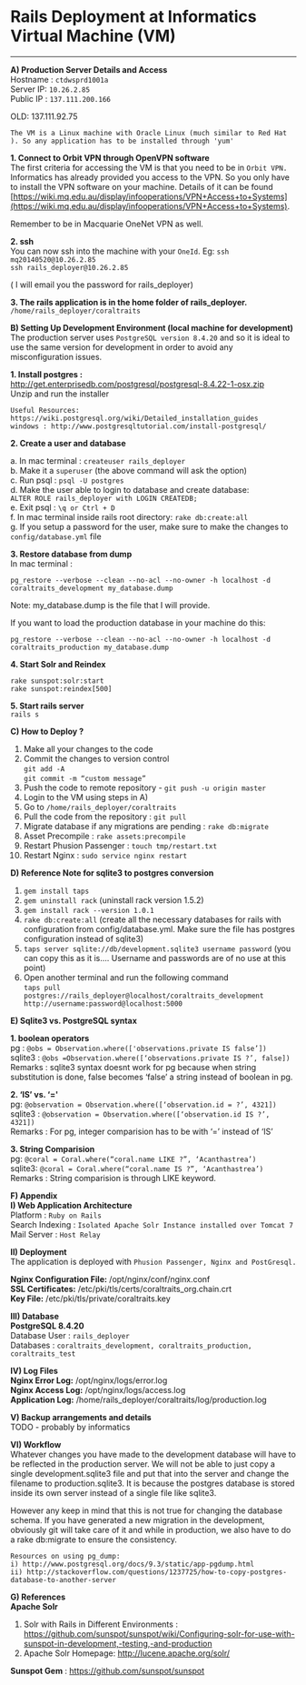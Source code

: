 # Rails Deployment at Informatics Virtual Machine (VM)
---
 
**A) Production Server Details and Access**  
Hostname : `ctdwsprd1001a`  
Server IP: `10.26.2.85`  
Public IP : `137.111.200.166`  

OLD: 137.111.92.75


	The VM is a Linux machine with Oracle Linux (much similar to Red Hat ). So any application has to be installed through 'yum'  

**1. Connect to Orbit VPN through OpenVPN software**  
The first criteria for accessing the VM is that you need to be in `Orbit VPN.` Informatics has already provided you access to the VPN. So you only have to install the VPN software  on your machine. Details of it can be found [https://wiki.mq.edu.au/display/infooperations/VPN+Access+to+Systems](https://wiki.mq.edu.au/display/infooperations/VPN+Access+to+Systems).  
 
Remember to be in Macquarie OneNet VPN as well.  
 
**2. ssh**  
You can now ssh into the machine with your `OneId`. Eg:
``ssh mq20140520@10.26.2.85``  
``ssh rails_deployer@10.26.2.85``
 
( I will email you the password for rails_deployer)
 
**3. The rails application is in the home folder of rails_deployer.**  
`/home/rails_deployer/coraltraits`
 
  
**B) Setting Up Development Environment (local machine for development)**  
The production server uses `PostgreSQL version 8.4.20` and so it is ideal to use the same version for development in order to avoid any misconfiguration issues.    

**1. Install postgres :**  
http://get.enterprisedb.com/postgresql/postgresql-8.4.22-1-osx.zip  
Unzip and run the installer  

	Useful Resources:  
	https://wiki.postgresql.org/wiki/Detailed_installation_guides
	windows : http://www.postgresqltutorial.com/install-postgresql/
 
**2. Create a user and database**  

a. In mac terminal : `createuser rails_deployer`  
b. Make it a `superuser` (the above command will ask the option)  
c. Run psql : `psql -U postgres`  
d. Make the user able to login to database and create database:    
	`ALTER ROLE rails_deployer with LOGIN CREATEDB;`  
e. Exit psql : `\q or Ctrl + D`  
f. In mac terminal inside rails root directory: `rake db:create:all`  
g. If you setup a password for the user, make sure to make the changes to `config/database.yml` file  

**3. Restore database from dump**  
In mac terminal :  

	pg_restore --verbose --clean --no-acl --no-owner -h localhost -d coraltraits_development my_database.dump   

Note: my_database.dump is the file that I will provide.  

If you want to load the production database in your machine do this:

	pg_restore --verbose --clean --no-acl --no-owner -h localhost -d coraltraits_production my_database.dump 

**4. Start Solr and Reindex**  
	
	rake sunspot:solr:start
	rake sunspot:reindex[500]

**5. Start rails server**  
`rails s`

**C) How to Deploy ?**  

1. Make all your changes to the code  
2. Commit the changes to version control  
	`git add -A`  
	`git commit -m “custom message”`  
3. Push the code to remote repository - `git push -u origin master`
4. Login to the VM using steps in A)
5. Go to `/home/rails_deployer/coraltraits`
6. Pull the code from the repository : `git pull`
7. Migrate database if any migrations are pending : `rake db:migrate`
8. Asset Precompile : `rake assets:precompile`
9. Restart Phusion Passenger : `touch tmp/restart.txt`
10. Restart Nginx : `sudo service nginx restart`


**D) Reference Note for sqlite3 to postgres conversion**  

1. `gem install taps`
2. `gem uninstall rack` (uninstall rack version 1.5.2)
3. `gem install rack --version 1.0.1`
4. `rake db:create:all` (create all the necessary databases for rails with configuration from config/database.yml. Make sure the file has postgres configuration instead of sqlite3)
5. `taps server sqlite://db/development.sqlite3 username password` (you can copy this as it is…. Username and passwords are of no use at this point)
6. Open another terminal and run the following command  
`taps pull postgres://rails_deployer@localhost/coraltraits_development http://username:password@localhost:5000`
 

**E) Sqlite3 vs. PostgreSQL syntax**  

**1. boolean operators**  
pg : `@obs = Observation.where(['observations.private IS false’])`  
sqlite3 : `@obs =Observation.where([‘observations.private IS ?’, false])`  
Remarks : sqlite3 syntax doesnt work for pg because when string substitution is done, false becomes ‘false’ a string instead of boolean in pg.  

**2. ‘IS’ vs. ‘='**   
pg: `@observation = Observation.where([‘observation.id = ?’, 4321])`  
sqlite3 : `@observation = Observation.where([‘observation.id IS ?’, 4321])`  
Remarks : For pg, integer comparision has to be with ‘=’ instead of ‘IS’  

**3. String Comparision**  
pg: `@coral = Coral.where(“coral.name LIKE ?”, ‘Acanthastrea’)`  
sqlite3: `@coral = Coral.where(“coral.name IS ?”, ‘Acanthastrea’)`  
Remarks : String comparision is through LIKE keyword.


**F) Appendix**   
**I) Web Application Architecture**  
Platform : `Ruby on Rails`  
Search Indexing : `Isolated Apache Solr Instance installed over Tomcat 7`  
Mail Server : `Host Relay`  

**II) Deployment**  
The application is deployed with `Phusion Passenger, Nginx and PostGresql.`  

**Nginx Configuration File:** /opt/nginx/conf/nginx.conf  
**SSL Certificates:**  /etc/pki/tls/certs/coraltraits_org.chain.crt  
**Key File:** /etc/pki/tls/private/coraltraits.key  

**III) Database**  
**PostgreSQL 8.4.20**  
Database User : `rails_deployer`  
Databases : `coraltraits_development, coraltraits_production, coraltraits_test`  


**IV) Log Files**  
**Nginx Error Log:** /opt/nginx/logs/error.log  
**Nginx Access Log:** /opt/nginx/logs/access.log  
**Application Log:** /home/rails_deployer/coraltraits/log/production.log  

**V) Backup arrangements and details**  
TODO - probably by informatics  


**VI) Workflow**  
Whatever changes you have made to the development database will have to be reflected in the production server. We will not be able to just copy a single development.sqlite3 file and put that into the server and change the filename to production.sqlite3. It is because the postgres database is stored inside its own server instead of a single file like sqlite3. 
 
However any keep in mind that this is not true for changing the database schema. If you have generated a new migration in the development, obviously git will take care of it and while in production, we also have to do a rake db:migrate to ensure the consistency.
 
	Resources on using pg_dump:
	i) http://www.postgresql.org/docs/9.3/static/app-pgdump.html
	ii) http://stackoverflow.com/questions/1237725/how-to-copy-postgres-database-to-another-server
 

**G) References**  
**Apache Solr**  

1. Solr with Rails in Different Environments : https://github.com/sunspot/sunspot/wiki/Configuring-solr-for-use-with-sunspot-in-development,-testing,-and-production
2. Apache Solr Homepage: http://lucene.apache.org/solr/  

**Sunspot Gem** : https://github.com/sunspot/sunspot





